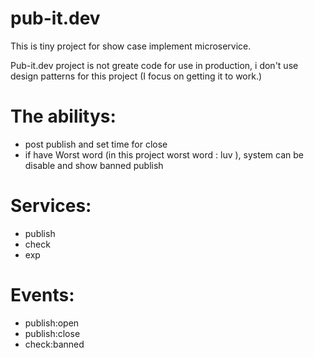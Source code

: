 # pub-it.dev
This is tiny project for show case implement microservice.

Pub-it.dev project is not greate code for use in production, i don't use design patterns for this project (I focus on getting it to work.)

# The abilitys:
  - post publish and set time for close
  - if have Worst word (in this project worst word : luv ), system can be disable and show banned publish
 
# Services:
  - publish
  - check
  - exp
 
# Events:
  * publish:open
  * publish:close
  * check:banned
 
 
 
